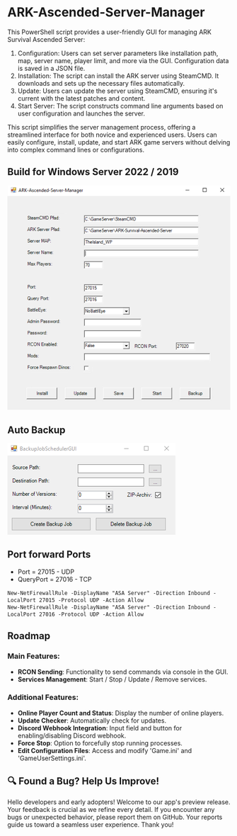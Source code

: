 # ARK-Ascended-Server-Manager
This PowerShell script provides a user-friendly GUI for managing ARK Survival Ascended Server:

1. Configuration: Users can set server parameters like installation path, map, server name, player limit, and more via the GUI. Configuration data is saved in a JSON file.
2. Installation: The script can install the ARK server using SteamCMD. It downloads and sets up the necessary files automatically.
3. Update: Users can update the server using SteamCMD, ensuring it's current with the latest patches and content.
4. Start Server: The script constructs command line arguments based on user configuration and launches the server.

This script simplifies the server management process, offering a streamlined interface for both novice and experienced users. Users can easily configure, install, update, and start ARK game servers without delving into complex command lines or configurations.

## Build for Windows Server 2022 / 2019

![ASA_Server_Manager_Preview.png](Preview/ASA_Server_Manager_Preview_1.png)

## Auto Backup

![BackupJobSchedulerGUI.png](Preview/BackupJobSchedulerGUI.png)

## Port forward Ports
- Port = 27015 - UDP 
- QueryPort = 27016 - TCP

```
New-NetFirewallRule -DisplayName "ASA Server" -Direction Inbound -LocalPort 27015 -Protocol UDP -Action Allow
New-NetFirewallRule -DisplayName "ASA Server" -Direction Inbound -LocalPort 27016 -Protocol UDP -Action Allow
```

## Roadmap

### Main Features:
- **RCON Sending**: Functionality to send commands via console in the GUI.
- **Services Management**: Start / Stop / Update / Remove services.

### Additional Features:
- **Online Player Count and Status**: Display the number of online players.
- **Update Checker**: Automatically check for updates.
- **Discord Webhook Integration**: Input field and button for enabling/disabling Discord webhook.
- **Force Stop**: Option to forcefully stop running processes.
- **Edit Configuration Files**: Access and modify 'Game.ini' and 'GameUserSettings.ini'.


## 🔍 Found a Bug? Help Us Improve!
Hello developers and early adopters! Welcome to our app's preview release. 
Your feedback is crucial as we refine every detail. 
If you encounter any bugs or unexpected behavior, please report them on GitHub. 
Your reports guide us toward a seamless user experience. Thank you!
